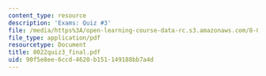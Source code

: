 ```yaml
---
content_type: resource
description: 'Exams: Quiz #3'
file: /media/https%3A/open-learning-course-data-rc.s3.amazonaws.com/8-022-physics-ii-electricity-and-magnetism-fall-2002/90f5e8ee6ccd4620b151149188bb7a4d_8022quiz3_final.pdf
file_type: application/pdf
resourcetype: Document
title: 8022quiz3_final.pdf
uid: 90f5e8ee-6ccd-4620-b151-149188bb7a4d
---
```

